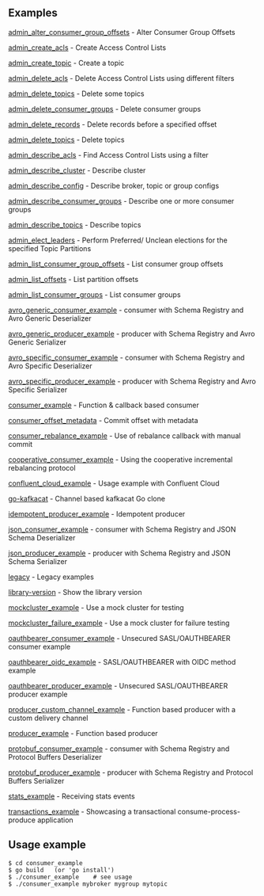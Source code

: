
Examples
--------

  [admin_alter_consumer_group_offsets](admin_alter_consumer_group_offsets) - Alter Consumer Group Offsets

  [admin_create_acls](admin_create_acls) - Create Access Control Lists

  [admin_create_topic](admin_create_topic) - Create a topic

  [admin_delete_acls](admin_delete_acls) - Delete Access Control Lists using different filters

  [admin_delete_topics](admin_delete_topics) - Delete some topics

  [admin_delete_consumer_groups](admin_delete_consumer_groups) - Delete consumer groups

  [admin_delete_records](admin_delete_records) - Delete records before a specified offset

  [admin_delete_topics](admin_delete_topics) - Delete topics

  [admin_describe_acls](admin_describe_acls) - Find Access Control Lists using a filter

  [admin_describe_cluster](admin_describe_cluster) - Describe cluster

  [admin_describe_config](admin_describe_config) - Describe broker, topic or group configs

  [admin_describe_consumer_groups](admin_describe_consumer_groups) - Describe one or more consumer groups

  [admin_describe_topics](admin_describe_topics) - Describe topics

  [admin_elect_leaders](admin_elect_leaders) - Perform Preferred/ Unclean elections for the specified Topic Partitions

  [admin_list_consumer_group_offsets](admin_list_consumer_group_offsets) - List consumer group offsets

  [admin_list_offsets](admin_list_offsets) - List partition offsets

  [admin_list_consumer_groups](admin_list_consumer_groups) - List consumer groups

  [avro_generic_consumer_example](avro_generic_consumer_example) - consumer with Schema Registry and Avro Generic Deserializer

  [avro_generic_producer_example](avro_generic_producer_example) - producer with Schema Registry and Avro Generic Serializer

  [avro_specific_consumer_example](avro_specific_consumer_example) - consumer with Schema Registry and Avro Specific Deserializer

  [avro_specific_producer_example](avro_specific_producer_example) - producer with Schema Registry and Avro Specific Serializer

  [consumer_example](consumer_example) - Function & callback based consumer

  [consumer_offset_metadata](consumer_offset_metadata) - Commit offset with metadata

  [consumer_rebalance_example](consumer_rebalance_example) - Use of rebalance callback with manual commit

  [cooperative_consumer_example](cooperative_consumer_example) - Using the cooperative incremental rebalancing protocol

  [confluent_cloud_example](confluent_cloud_example) - Usage example with Confluent Cloud

  [go-kafkacat](go-kafkacat) - Channel based kafkacat Go clone

  [idempotent_producer_example](idempotent_producer_example) - Idempotent producer

  [json_consumer_example](json_consumer_example) - consumer with Schema Registry and JSON Schema Deserializer

  [json_producer_example](json_producer_example) - producer with Schema Registry and JSON Schema Serializer

  [legacy](legacy) - Legacy examples

  [library-version](library-version) - Show the library version

  [mockcluster_example](mockcluster_example) - Use a mock cluster for testing

  [mockcluster_failure_example](mockcluster_failure_example) - Use a mock cluster for failure testing

  [oauthbearer_consumer_example](oauthbearer_consumer_example) - Unsecured SASL/OAUTHBEARER consumer example

  [oauthbearer_oidc_example](oauthbearer_oidc_example) - SASL/OAUTHBEARER with OIDC method example

  [oauthbearer_producer_example](oauthbearer_producer_example) - Unsecured SASL/OAUTHBEARER producer example

  [producer_custom_channel_example](producer_custom_channel_example) - Function based producer with a custom delivery channel

  [producer_example](producer_example) - Function based producer

  [protobuf_consumer_example](protobuf_consumer_example) - consumer with Schema Registry and Protocol Buffers Deserializer

  [protobuf_producer_example](protobuf_producer_example) - producer with Schema Registry and Protocol Buffers Serializer

  [stats_example](stats_example) - Receiving stats events

  [transactions_example](transactions_example) - Showcasing a transactional consume-process-produce application

Usage example
-------------

    $ cd consumer_example
    $ go build   (or 'go install')
    $ ./consumer_example    # see usage
    $ ./consumer_example mybroker mygroup mytopic
